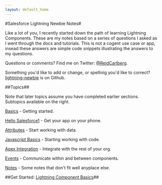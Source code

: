 ```yaml
---
layout: default_home
---
```


#Salesforce Lightning Newbie Notes#

Like a lot of you, I recently started down the path of learning Lightning Components. These are my notes based on a series of questions I asked as I went through the docs and tutorials. This is not a cogent use case or app, insead these answers are simple code snippets illustrating the answers to my questions. 

Questions or comments? Find me on Twitter: [@ReidCarlberg](https://twitter.com/ReidCarlberg).

Something you'd like to add or change, or spellinig you'd like to correct? [lightning-newbie](https://github.com/ReidCarlberg/lightning-newbie) is on Github.

##Topics##

Note that later topics assume you have completed earlier sections.  Subtopics available on the right.
  
[Basics](basics.html) - Getting started.

[Hello Salesforce1](hello-salesforce1.html) - Get your app on your phone.

[Attributes](attributes.html) - Start working with data.

[Javascript Basics](javascript-basics.html) - Starting working with code.

[Apex Integration](apex-integration.html) - Integrate with the rest of your org.

[Events](events.html) - Communicate within and between components.

[Notes](notes.html) - Some notes that don't fit well anyplace else.

##Get Started: [Lightning Component Basics](basics.html)##

